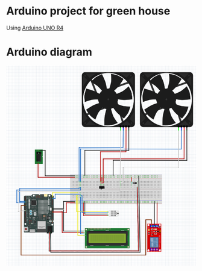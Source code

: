 # Arduino project for green house

Using [Arduino UNO R4](https://store.arduino.cc/products/uno-r4-wifi?gad_source=1&gclid=CjwKCAjw9IayBhBJEiwAVuc3fne-UPmolu6o4tFEJ7waYMPDJJXeIDSp3SjYnlZAfjr2j19mCdO52hoCti0QAvD_BwE) 


# Arduino diagram 

![diagram](https://github.com/heksaani/arduino/blob/main/wiring%20diagram.png)
